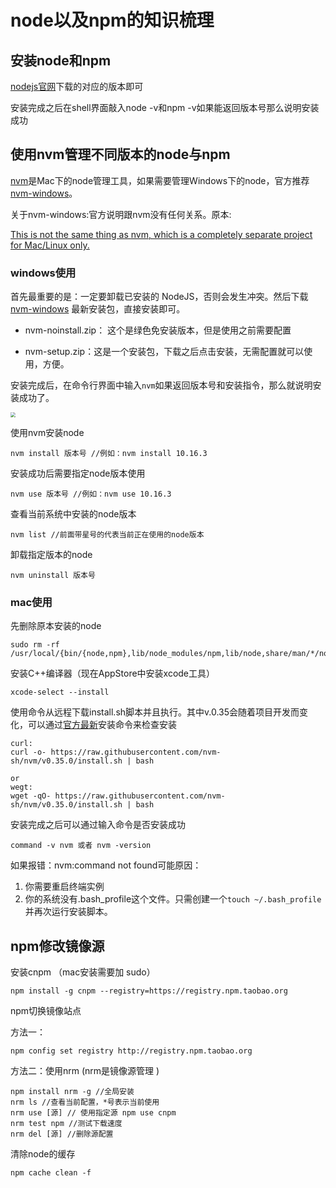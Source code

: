 # node以及npm的知识梳理

## 安装node和npm

[nodejs官网](http://nodejs.cn/download/)下载的对应的版本即可

安装完成之后在shell界面敲入node -v和npm -v如果能返回版本号那么说明安装成功



## 使用nvm管理不同版本的node与npm

[nvm](https://github.com/nvm-sh/nvm)是Mac下的node管理工具，如果需要管理Windows下的node，官方推荐[nvm-windows](https://github.com/coreybutler/nvm-windows)。

关于nvm-windows:官方说明跟nvm没有任何关系。原本:

<u>This is not the same thing as [nvm](https://github.com/creationix/nvm), which is a completely separate project for Mac/Linux only.</u>



### windows使用

 首先最重要的是：一定要卸载已安装的 NodeJS，否则会发生冲突。然后下载 [nvm-windows](https://github.com/coreybutler/nvm-windows/releases) 最新安装包，直接安装即可。 

- nvm-noinstall.zip： 这个是绿色免安装版本，但是使用之前需要配置

- nvm-setup.zip：这是一个安装包，下载之后点击安装，无需配置就可以使用，方便。

安装完成后，在命令行界面中输入`nvm`如果返回版本号和安装指令，那么就说明安装成功了。

<img src="D:\workspace\blog\img\nvm安装成功.png" style="zoom:50%;" />

使用nvm安装node

```
nvm install 版本号 //例如：nvm install 10.16.3 
```

安装成功后需要指定node版本使用

```
nvm use 版本号 //例如：nvm use 10.16.3
```

查看当前系统中安装的node版本

```
nvm list //前面带星号的代表当前正在使用的node版本
```

卸载指定版本的node

```
nvm uninstall 版本号
```

### mac使用

先删除原本安装的node

```
sudo rm -rf /usr/local/{bin/{node,npm},lib/node_modules/npm,lib/node,share/man/*/node.*}
```

安装C++编译器（现在AppStore中安装xcode工具）

```
xcode-select --install
```

使用命令从远程下载install.sh脚本并且执行。其中v.0.35会随着项目开发而变化，可以通过[官方最新](https://github.com/nvm-sh/nvm#install-script)安装命令来检查安装

```
curl:
curl -o- https://raw.githubusercontent.com/nvm-sh/nvm/v0.35.0/install.sh | bash

or
wegt:
wget -qO- https://raw.githubusercontent.com/nvm-sh/nvm/v0.35.0/install.sh | bash
```

安装完成之后可以通过输入命令是否安装成功

```
command -v nvm 或者 nvm -version
```

如果报错：nvm:command not found可能原因：

1. 你需要重启终端实例
2. 你的系统没有.bash_profile这个文件。只需创建一个`touch ~/.bash_profile`并再次运行安装脚本。

## npm修改镜像源

安装cnpm （mac安装需要加 sudo）

```
npm install -g cnpm --registry=https://registry.npm.taobao.org
```

npm切换镜像站点

方法一：

```
npm config set registry http://registry.npm.taobao.org
```

方法二：使用nrm (nrm是镜像源管理	)

```
npm install nrm -g //全局安装
nrm ls //查看当前配置，*号表示当前使用
nrm use [源] // 使用指定源 npm use cnpm
nrm test npm //测试下载速度
nrm del [源] //删除源配置
```

清除node的缓存

```
npm cache clean -f
```

